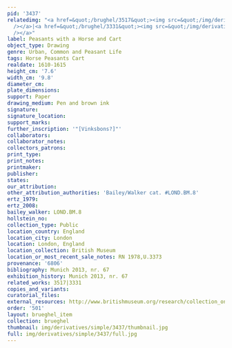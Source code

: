 ```yaml
---
pid: '3437'
relatedimg: "<a href=&quot;/brughel/3517&quot;><img src=&quot;/img/derivatives/simple/3517/thumbnail.jpg&quot;
  /></a>|<a href=&quot;/brughel/3331&quot;><img src=&quot;/img/derivatives/simple/3331/thumbnail.jpg&quot;
  /></a>"
label: Peasants with a Horse and Cart
object_type: Drawing
genre: Urban, Common and Peasant Life
tags: Horse Peasants Cart
realdate: 1610-1615
height_cm: '7.6'
width_cm: '9.8'
diameter_cm: 
plate_dimensions: 
support: Paper
drawing_medium: Pen and brown ink
signature: 
signature_location: 
support_marks: 
further_inscription: '"[Vinksbons?]"'
collaborators: 
collaborator_notes: 
collectors_patrons: 
print_type: 
print_notes: 
printmaker: 
publisher: 
states: 
our_attribution: 
other_attribution_authorities: 'Bailey/Walker cat. #LOND.BM.8'
ertz_1979: 
ertz_2008: 
bailey_walker: LOND.BM.8
hollstein_no: 
collection_type: Public
location_country: England
location_city: London
location: London, England
location_collection: British Museum
location_or_most_recent_sale_notes: RN 1978,U.3373
provenance: '6806'
bibliography: Munich 2013, nr. 67
exhibition_history: Munich 2013, nr. 67
related_works: 3517|3331
copies_and_variants: 
curatorial_files: 
external_resources: http://www.britishmuseum.org/research/collection_online/collection_object_details.aspx?objectId=712291&partId=1&searchText=1978%2CU.3373&page=1
order: '501'
layout: brueghel_item
collection: brueghel
thumbnail: img/derivatives/simple/3437/thumbnail.jpg
full: img/derivatives/simple/3437/full.jpg
---
```

